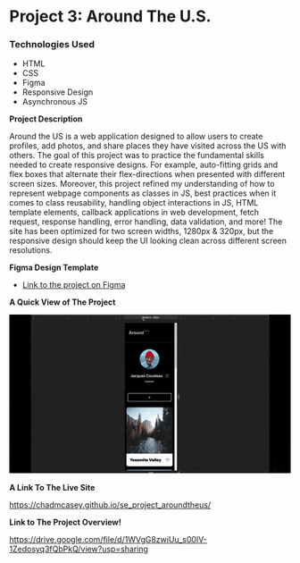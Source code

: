 # Project 3: Around The U.S.

### Technologies Used

- HTML
- CSS
- Figma
- Responsive Design
- Asynchronous JS

**Project Description**

Around the US is a web application designed to allow users to create profiles, add photos, and share places they have visited across the US with others. The goal of this project was to practice the fundamental skills needed to create responsive designs. For example, auto-fitting grids and flex boxes that alternate their flex-directions when presented with different screen sizes. Moreover, this project refined my understanding of how to represent webpage components as classes in JS, best practices when it comes to class reusability,  handling object interactions in JS, HTML template elements, callback applications in web development, fetch request, response handling, error handling, data validation, and more! The site has been optimized for two screen widths, 1280px & 320px, but the responsive design should keep the UI looking clean across different screen resolutions.

**Figma Design Template**

- [Link to the project on Figma](https://www.figma.com/file/ii4xxsJ0ghevUOcssTlHZv/Sprint-3%3A-Around-the-US?node-id=0%3A1)

**A Quick View of The Project**

![A Gif Demonstrating the use of the website](https://github.com/ChadMCasey/se_project_aroundtheus/blob/main/project3Overview.gif)

**A Link To The Live Site**

https://chadmcasey.github.io/se_project_aroundtheus/

**Link to The Project Overview!**

https://drive.google.com/file/d/1WVgG8zwiUu_s00IV-1Zedosyq3fQbPkQ/view?usp=sharing

